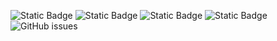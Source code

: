 ![Static Badge](https://img.shields.io/badge/blacklists-60-000000) ![Static Badge](https://img.shields.io/badge/blacklisted-2898235-cc0000) ![Static Badge](https://img.shields.io/badge/whitelisted-2242-00CC00) ![Static Badge](https://img.shields.io/badge/streaming_blacklist-28106-000000) ![GitHub issues](https://img.shields.io/github/issues/fabriziosalmi/blacklists)
